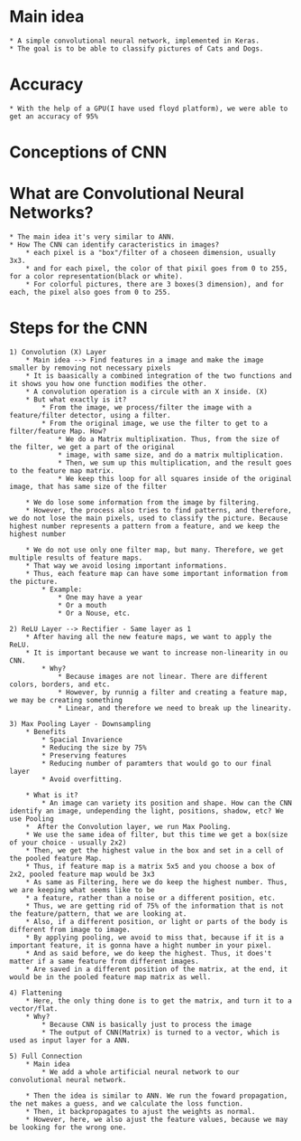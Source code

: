 # Main idea
	* A simple convolutional neural network, implemented in Keras.
	* The goal is to be able to classify pictures of Cats and Dogs.

# Accuracy
	* With the help of a GPU(I have used floyd platform), we were able to get an accuracy of 95%
	
# Conceptions of CNN


# What are Convolutional Neural Networks?
	* The main idea it's very similar to ANN.
	* How The CNN can identify caracteristics in images?
		* each pixel is a "box"/filter of a choseen dimension, usually 3x3.
		* and for each pixel, the color of that pixil goes from 0 to 255, for a color representation(black or white).
		* For colorful pictures, there are 3 boxes(3 dimension), and for each, the pixel also goes from 0 to 255.


# Steps for the CNN 
	1) Convolution (X) Layer 
		* Main idea --> Find features in a image and make the image smaller by removing not necessary pixels 
		* It is baasically a combined integration of the two functions and it shows you how one function modifies the other.   
		* A convolution operation is a circule with an X inside. (X)  
		* But what exactly is it?
			* From the image, we process/filter the image with a feature/filter detector, using a filter.
			* From the original image, we use the filter to get to a filter/feature Map. How?
				* We do a Matrix multiplixation. Thus, from the size of the filter, we get a part of the original 
				* image, with same size, and do a matrix multiplication. 
				* Then, we sum up this multiplication, and the result goes to the feature map matrix.
				* We keep this loop for all squares inside of the original image, that has same size of the filter

		* We do lose some information from the image by filtering. 
		* However, the process also tries to find patterns, and therefore, we do not lose the main pixels, used to classify the picture. Because highest number represents a pattern from a feature, and we keep the highest number

		* We do not use only one filter map, but many. Therefore, we get multiple results of feature maps. 
		* That way we avoid losing important informations. 
		* Thus, each feature map can have some important information from the picture.
			* Example: 
				* One may have a year
				* Or a mouth
				* Or a Nouse, etc.

	2) ReLU Layer --> Rectifier - Same layer as 1
		* After having all the new feature maps, we want to apply the ReLU.
		* It is important because we want to increase non-linearity in ou CNN.
			* Why?
				* Because images are not linear. There are different colors, borders, and etc.
				* However, by runnig a filter and creating a feature map, we may be creating something
				* Linear, and therefore we need to break up the linearity.

	3) Max Pooling Layer - Downsampling 
		* Benefits
			* Spacial Invarience
			* Reducing the size by 75%
			* Preserving features
			* Reducing number of paramters that would go to our final layer
			* Avoid overfitting.

		* What is it?
			* An image can variety its position and shape. How can the CNN identify an image, undepending the light, positions, shadow, etc? We use Pooling
		*  After the Convolution layer, we run Max Pooling.
		* We use the same idea of filter, but this time we get a box(size of your choice - usually 2x2)
		* Then, we get the highest value in the box and set in a cell of the pooled feature Map.
		* Thus, if feature map is a matrix 5x5 and you choose a box of 2x2, pooled feature map would be 3x3
		* As same as Filtering, here we do keep the highest number. Thus, we are keeping what seems like to be
		* a feature, rather than a noise or a different position, etc. 
		* Thus, we are getting rid of 75% of the information that is not the feature/pattern, that we are looking at.
		* Also, if a different position, or light or parts of the body is different from image to image.
		* By applying pooling, we avoid to miss that, because if it is a important feature, it is gonna have a hight number in your pixel.
		* And as said before, we do keep the highest. Thus, it does't matter if a same feature from different images.
		* Are saved in a different position of the matrix, at the end, it would be in the pooled feature map matrix as well.

	4) Flattening
		* Here, the only thing done is to get the matrix, and turn it to a vector/flat. 
		* Why?
			* Because CNN is basically just to process the image
			* The output of CNN(Matrix) is turned to a vector, which is used as input layer for a ANN.

	5) Full Connection
		* Main idea
			* We add a whole artificial neural network to our convolutional neural network.

		* Then the idea is similar to ANN. We run the foward propagation, the net makes a guess, and we calculate the loss function.
		* Then, it backpropagates to ajust the weights as normal.
		* However, here, we also ajust the feature values, because we may be looking for the wrong one.
